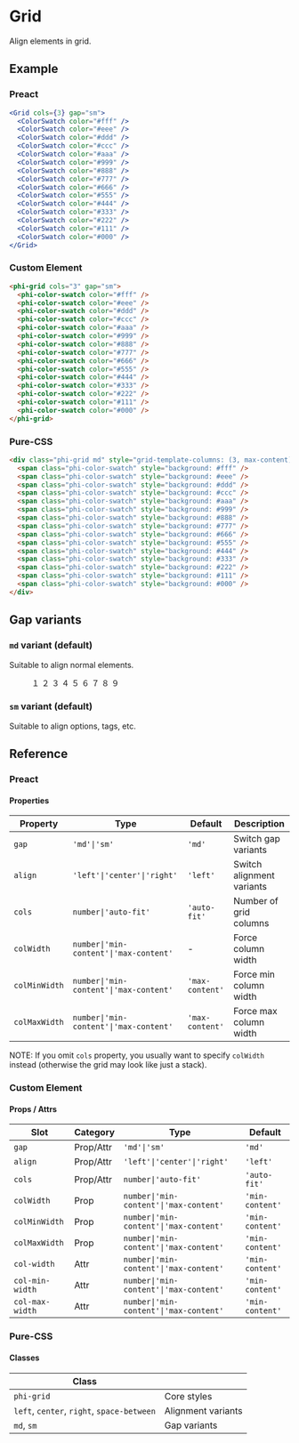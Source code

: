 # Grid

Align elements in grid.

## Example

<figure>
  <phi-grid cols="3" gap="sm">
    <phi-color-swatch color="#fff" />
    <phi-color-swatch color="#eee" />
    <phi-color-swatch color="#ddd" />
    <phi-color-swatch color="#ccc" />
    <phi-color-swatch color="#aaa" />
    <phi-color-swatch color="#999" />
    <phi-color-swatch color="#888" />
    <phi-color-swatch color="#777" />
    <phi-color-swatch color="#666" />
    <phi-color-swatch color="#555" />
    <phi-color-swatch color="#444" />
    <phi-color-swatch color="#333" />
    <phi-color-swatch color="#222" />
    <phi-color-swatch color="#111" />
    <phi-color-swatch color="#000" />
  </phi-grid>
</figure>

### Preact

``` jsx
<Grid cols={3} gap="sm">
  <ColorSwatch color="#fff" />
  <ColorSwatch color="#eee" />
  <ColorSwatch color="#ddd" />
  <ColorSwatch color="#ccc" />
  <ColorSwatch color="#aaa" />
  <ColorSwatch color="#999" />
  <ColorSwatch color="#888" />
  <ColorSwatch color="#777" />
  <ColorSwatch color="#666" />
  <ColorSwatch color="#555" />
  <ColorSwatch color="#444" />
  <ColorSwatch color="#333" />
  <ColorSwatch color="#222" />
  <ColorSwatch color="#111" />
  <ColorSwatch color="#000" />
</Grid>
```

### Custom Element

``` html
<phi-grid cols="3" gap="sm">
  <phi-color-swatch color="#fff" />
  <phi-color-swatch color="#eee" />
  <phi-color-swatch color="#ddd" />
  <phi-color-swatch color="#ccc" />
  <phi-color-swatch color="#aaa" />
  <phi-color-swatch color="#999" />
  <phi-color-swatch color="#888" />
  <phi-color-swatch color="#777" />
  <phi-color-swatch color="#666" />
  <phi-color-swatch color="#555" />
  <phi-color-swatch color="#444" />
  <phi-color-swatch color="#333" />
  <phi-color-swatch color="#222" />
  <phi-color-swatch color="#111" />
  <phi-color-swatch color="#000" />
</phi-grid>
```

### Pure-CSS

``` html
<div class="phi-grid md" style="grid-template-columns: (3, max-content)">
  <span class="phi-color-swatch" style="background: #fff" />
  <span class="phi-color-swatch" style="background: #eee" />
  <span class="phi-color-swatch" style="background: #ddd" />
  <span class="phi-color-swatch" style="background: #ccc" />
  <span class="phi-color-swatch" style="background: #aaa" />
  <span class="phi-color-swatch" style="background: #999" />
  <span class="phi-color-swatch" style="background: #888" />
  <span class="phi-color-swatch" style="background: #777" />
  <span class="phi-color-swatch" style="background: #666" />
  <span class="phi-color-swatch" style="background: #555" />
  <span class="phi-color-swatch" style="background: #444" />
  <span class="phi-color-swatch" style="background: #333" />
  <span class="phi-color-swatch" style="background: #222" />
  <span class="phi-color-swatch" style="background: #111" />
  <span class="phi-color-swatch" style="background: #000" />
</div>
```

## Gap variants
### `md` variant (default)

Suitable to align normal elements.

<figure>
  <phi-grid gap="md" cols="3">
    <phi-button><span slot="icon">１</span></phi-button>
    <phi-button><span slot="icon">２</span></phi-button>
    <phi-button><span slot="icon">３</span></phi-button>
    <phi-button><span slot="icon">４</span></phi-button>
    <phi-button><span slot="icon">５</span></phi-button>
    <phi-button><span slot="icon">６</span></phi-button>
    <phi-button><span slot="icon">７</span></phi-button>
    <phi-button><span slot="icon">８</span></phi-button>
    <phi-button><span slot="icon">９</span></phi-button>
  </phi-grid>
</figure>

### `sm` variant (default)

Suitable to align options, tags, etc.

<figure>
  <phi-grid cols="3" gap="sm">
    <phi-color-swatch color="#fff" />
    <phi-color-swatch color="#eee" />
    <phi-color-swatch color="#ddd" />
    <phi-color-swatch color="#ccc" />
    <phi-color-swatch color="#aaa" />
    <phi-color-swatch color="#999" />
    <phi-color-swatch color="#888" />
    <phi-color-swatch color="#777" />
    <phi-color-swatch color="#666" />
    <phi-color-swatch color="#555" />
    <phi-color-swatch color="#444" />
    <phi-color-swatch color="#333" />
    <phi-color-swatch color="#222" />
    <phi-color-swatch color="#111" />
    <phi-color-swatch color="#000" />
  </phi-grid>
</figure>

## Reference
### Preact
#### Properties

| Property      | Type                                   | Default         | Description               |
|---------------|----------------------------------------|-----------------|---------------------------|
| `gap`         | `'md'\|'sm'`                           | `'md'`          | Switch gap variants       |
| `align`       | `'left'\|'center'\|'right'`            | `'left'`        | Switch alignment variants |
| `cols`        | `number\|'auto-fit'`                   | `'auto-fit'`    | Number of grid columns    |
| `colWidth`    | `number\|'min-content'\|'max-content'` | -               | Force column width        |
| `colMinWidth` | `number\|'min-content'\|'max-content'` | `'max-content'` | Force min column width    |
| `colMaxWidth` | `number\|'min-content'\|'max-content'` | `'max-content'` | Force max column width    |

NOTE: If you omit `cols` property, you usually want to specify `colWidth` instead (otherwise the
grid may look like just a stack).

### Custom Element
#### Props / Attrs

| Slot            | Category  | Type                                   | Default         |
|-----------------|-----------|----------------------------------------|-----------------|
| `gap`           | Prop/Attr | `'md'\|'sm'`                           | `'md'`          |
| `align`         | Prop/Attr | `'left'\|'center'\|'right'`            | `'left'`        |
| `cols`          | Prop/Attr | `number\|'auto-fit'`                   | `'auto-fit'`    |
| `colWidth`      | Prop      | `number\|'min-content'\|'max-content'` | `'min-content'` |
| `colMinWidth`   | Prop      | `number\|'min-content'\|'max-content'` | `'min-content'` |
| `colMaxWidth`   | Prop      | `number\|'min-content'\|'max-content'` | `'min-content'` |
| `col-width`     | Attr      | `number\|'min-content'\|'max-content'` | `'min-content'` |
| `col-min-width` | Attr      | `number\|'min-content'\|'max-content'` | `'min-content'` |
| `col-max-width` | Attr      | `number\|'min-content'\|'max-content'` | `'min-content'` |

### Pure-CSS
#### Classes

| Class                                      |                    |
|--------------------------------------------|--------------------|
| `phi-grid`                                 | Core styles        |
| `left`, `center`, `right`, `space-between` | Alignment variants |
| `md`, `sm`                                 | Gap variants       |

